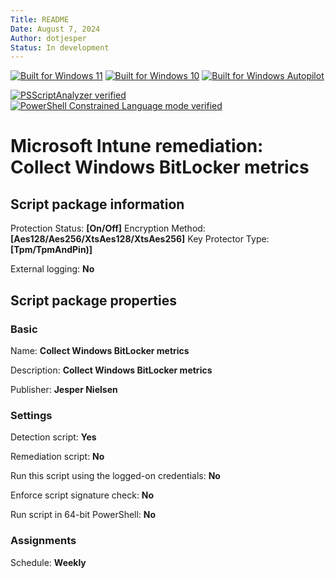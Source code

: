 ```yaml
---
Title: README
Date: August 7, 2024
Author: dotjesper
Status: In development
---
```


[![Built for Windows 11](https://img.shields.io/badge/Built%20for%20Windows%2011-Yes-blue?style=flat)](https://windows.com/ "Built for Windows 11")
[![Built for Windows 10](https://img.shields.io/badge/Built%20for%20Windows%2010-Yes-blue?style=flat)](https://windows.com/ "Built for Windows 10")
[![Built for Windows Autopilot](https://img.shields.io/badge/Built%20for%20Windows%20Autopilot-Yes-blue?style=flat)](https://docs.microsoft.com/en-us/mem/autopilot/windows-autopilot/ "Windows Autopilot")

[![PSScriptAnalyzer verified](https://img.shields.io/badge/PowerShell%20Script%20Analyzer%20verified-No-green?style=flat)](https://docs.microsoft.com/en-us/powershell/module/psscriptanalyzer/ "PowerShell Script Analyzer")
[![PowerShell Constrained Language mode verified](https://img.shields.io/badge/PowerShell%20Constrained%20Language%20mode%20verified-Yes-green?style=flat)](https://docs.microsoft.com/en-us/powershell/module/microsoft.powershell.core/about/about_language_modes/ "PowerShell Language mode")

# Microsoft Intune remediation: Collect Windows BitLocker metrics



## Script package information

Protection Status: **[On/Off]**
Encryption Method: **[Aes128/Aes256/XtsAes128/XtsAes256]**
Key Protector Type: **[Tpm/TpmAndPin)]**

External logging: **No**

## Script package properties

### Basic

Name: **Collect Windows BitLocker metrics**

Description: **Collect Windows BitLocker metrics**

Publisher: **Jesper Nielsen**

### Settings

Detection script: **Yes**

Remediation script: **No**

Run this script using the logged-on credentials: **No**

Enforce script signature check: **No**

Run script in 64-bit PowerShell: **No**

### Assignments

Schedule: **Weekly**

